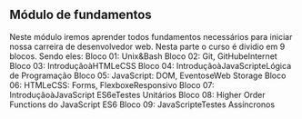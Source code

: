 ## Módulo de fundamentos
Neste módulo iremos aprender todos fundamentos necessários para iniciar nossa carreira de desenvolvedor web. Nesta parte o curso é dividio em 9 blocos. Sendo eles:
Bloco 01: Unix&Bash
Bloco 02: Git, GitHubeInternet
Bloco 03: IntroduçãoàHTMLeCSS
Bloco 04: IntroduçãoàJavaScripteLógica de Programação
Bloco 05: JavaScript: DOM, EventoseWeb Storage
Bloco 06: HTMLeCSS: Forms, FlexboxeResponsivo
Bloco 07: IntroduçãoàJavaScript ES6eTestes Unitários
Bloco 08: Higher Order Functions do JavaScript ES6
Bloco 09: JavaScripteTestes Assíncronos
